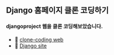 ## Django 홈페이지 클론 코딩하기

#### djangoproject 웹을 클론 코딩해보았습니다.

- :new_moon_with_face: [clone-coding web](https://minhos3389.github.io/djangoweb_clone_coding.github.io/)
- :full_moon_with_face: [Django site](https://www.djangoproject.com/)
